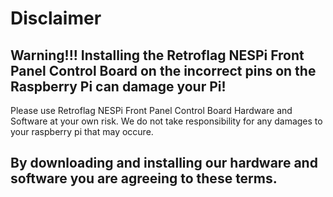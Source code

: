 # Disclaimer

## Warning!!! Installing the Retroflag NESPi Front Panel Control Board on the incorrect pins on the Raspberry Pi can damage your Pi!

Please use Retroflag NESPi Front Panel Control Board Hardware and Software at your own risk.
We do not take responsibility for any damages to your raspberry pi that may occure.

By downloading and installing our hardware and software you are agreeing to these terms.
----------